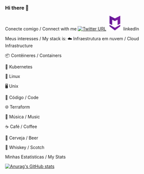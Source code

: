 ### Hi there 👋

<!--
**kcadorin/kcadorin** is a ✨ _special_ ✨ repository because its `README.md` (this file) appears on your GitHub profile.

Here are some ideas to get you started:

- 🔭 I’m currently working on ...
- 🌱 I’m currently learning ...
- 👯 I’m looking to collaborate on ...
- 🤔 I’m looking for help with ...
- 💬 Ask me about ...
- 📫 How to reach me: ...
- 😄 Pronouns: ...
- ⚡ Fun fact: ...
-->

Conecte comigo / Connect with me
[![Twitter URL](https://img.shields.io/twitter/url/https/twitter.com/bukotsunikki.svg?style=social&label=Follow%20%40kaleby)](https://twitter.com/kaleby) ![alt text](https://github.com/adam-p/markdown-here/raw/master/src/common/images/icon48.png "kcadorin") linkedIn

Meus interesses / My stack is:
☁️ Infraestrutura em nuvem / Cloud Infrastructure

📦 Contêineres / Containers

🚢 Kubernetes

🐧 Linux

🖥️ Unix

📄 Código / Code

🌐 Terraform

🎸 Música / Music

☕ Café / Coffee

🍺 Cerveja / Beer

🍺 Whiskey / Scotch


Minhas Estatísticas / My Stats

[![Anurag's GitHub stats](https://github-readme-stats.vercel.app/api?username=kcadorin&show_icons=true)](https://github.com/anuraghazra/github-readme-stats)
